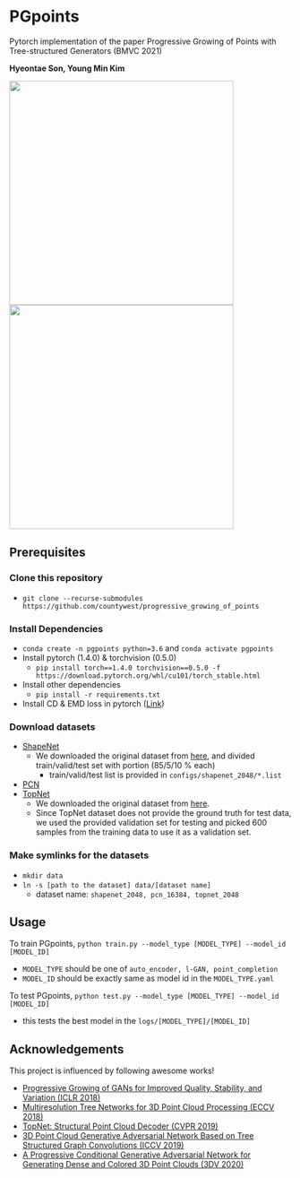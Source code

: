 # PGpoints
Pytorch implementation of the paper Progressive Growing of Points with Tree-structured Generators (BMVC 2021)

**Hyeontae Son, Young Min Kim**

<img src="./gifs/airplane.gif" width=400><img src="./gifs/car.gif" width=400>

## Prerequisites

### Clone this repository
- `git clone --recurse-submodules https://github.com/countywest/progressive_growing_of_points`

### Install Dependencies
- `conda create -n pgpoints python=3.6` and `conda activate pgpoints`
- Install pytorch (1.4.0) & torchvision (0.5.0)
  - `pip install torch==1.4.0 torchvision==0.5.0 -f https://download.pytorch.org/whl/cu101/torch_stable.html`
- Install other dependencies
  - `pip install -r requirements.txt`
- Install CD & EMD loss in pytorch ([Link](https://github.com/countywest/progressive_growing_of_points/tree/master/utils))

### Download datasets
- [ShapeNet](https://drive.google.com/file/d/1QLOYx6FCuqCILYCWJQ_443twCM7hbr3B/view?usp=sharing)
  - We downloaded the original dataset from [here](https://github.com/optas/latent_3d_points#data-set), and divided train/valid/test set with portion (85/5/10 % each)
    - train/valid/test list is provided in ```configs/shapenet_2048/*.list```
- [PCN](https://drive.google.com/drive/folders/1P_W1tz5Q4ZLapUifuOE4rFAZp6L1XTJz)
- [TopNet](https://drive.google.com/file/d/1qDzvHX214pUiUbAmedQEH048rKo0WIEw/view?usp=sharing)
  - We downloaded the original dataset from [here](http://download.cs.stanford.edu/downloads/completion3d/dataset2019.zip).
  - Since TopNet dataset does not provide the ground truth for test data, we used the provided validation set for testing and picked 600 samples from the training data to use it as a validation set.

### Make symlinks for the datasets
- ```mkdir data```
- ```ln -s [path to the dataset] data/[dataset name]```
  - dataset name: ```shapenet_2048, pcn_16384, topnet_2048```
  
## Usage
To train PGpoints,
```python train.py --model_type [MODEL_TYPE] --model_id [MODEL_ID]```
  - ```MODEL_TYPE``` should be one of ```auto_encoder, l-GAN, point_completion```
  - ```MODEL_ID``` should be exactly same as model id in the ```MODEL_TYPE.yaml```

To test PGpoints,
```python test.py --model_type [MODEL_TYPE] --model_id [MODEL_ID]```
  - this tests the best model in the ```logs/[MODEL_TYPE]/[MODEL_ID]```
  
  
## Acknowledgements
This project is influenced by following awesome works!
- [Progressive Growing of GANs for Improved Quality, Stability, and Variation (ICLR 2018)](https://github.com/tkarras/progressive_growing_of_gans)
- [Multiresolution Tree Networks for 3D Point Cloud Processing (ECCV 2018)](https://github.com/matheusgadelha/MRTNet)
- [TopNet: Structural Point Cloud Decoder (CVPR 2019)](https://github.com/lynetcha/completion3d)
- [3D Point Cloud Generative Adversarial Network Based on Tree Structured Graph Convolutions (ICCV 2019)](https://openaccess.thecvf.com/content_ICCV_2019/papers/Shu_3D_Point_Cloud_Generative_Adversarial_Network_Based_on_Tree_Structured_ICCV_2019_paper.pdf)
- [A Progressive Conditional Generative Adversarial Network for Generating Dense and Colored 3D Point Clouds (3DV 2020)](https://github.com/robotic-vision-lab/Progressive-Conditional-Generative-Adversarial-Network)
